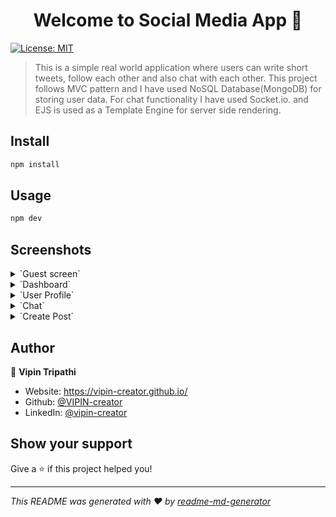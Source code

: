 <h1 align="center">Welcome to Social Media App 👋</h1>
<p>
  <a href="#" target="_blank">
    <img alt="License: MIT" src="https://img.shields.io/badge/License-MIT-yellow.svg" />
  </a>
</p>

>  This is a simple real world application where users can write short tweets, follow each other and also chat with each other. This project follows MVC pattern and I have used NoSQL Database(MongoDB) for storing user data. For chat functionality I have used Socket.io. and EJS is used as a Template Engine for server side rendering. 

## Install

```sh
npm install
```

## Usage

```sh
npm dev
```

## Screenshots

<details>
<summary>`Guest screen`</summary>

```
![image](https://github.com/VIPIN-creator/Social-Media-App/assets/59695863/15560a4f-0ba0-41c9-9b5f-597936195e4e)
```
</details>

<details>
<summary>`Dashboard`</summary>

```
![image](https://github.com/VIPIN-creator/Social-Media-App/assets/59695863/cebaf39b-1b50-49cd-9d5d-659d03549614)
```
</details>

<details>
<summary>`User Profile`</summary>

```
![image](https://github.com/VIPIN-creator/Social-Media-App/assets/59695863/069df470-844e-4b71-9403-f6e920ccdf08)

```
</details>

<details>
<summary>`Chat`</summary>

```
![image](https://github.com/VIPIN-creator/Social-Media-App/assets/59695863/81a66123-abcc-461a-af64-a0dd4aed81ac)

```
</details>

<details>
<summary>`Create Post`</summary>

```
![image](https://github.com/VIPIN-creator/Social-Media-App/assets/59695863/7cf89a67-7552-422b-bef0-f9074bf8f8c0)

```
</details>


## Author

👤 **Vipin Tripathi**

* Website: https://vipin-creator.github.io/
* Github: [@VIPIN-creator](https://github.com/VIPIN-creator)
* LinkedIn: [@vipin-creator](https://linkedin.com/in/vipin-creator)

## Show your support

Give a ⭐️ if this project helped you!

***
_This README was generated with ❤️ by [readme-md-generator](https://github.com/kefranabg/readme-md-generator)_
